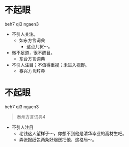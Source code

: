 # 不起眼
beh7 qi3 ngaen3
+ 不引人关注。
  * 如东方言词典
    - 这点儿货～。
+ 微不足道，很不醒目。
  * 东台方言词典
+ 不引人注目；不值得重视；未进入视野。
  * 泰兴方言辞典

# 不起眼
beh7 qi3 ngaen3
> 泰州方言词典4
- 不引人注目
  - 老钱这人望样子～，你想不到他是清华毕业的高材生吧。
  - 弄张报纸包两条好烟送把他，这格局～。
